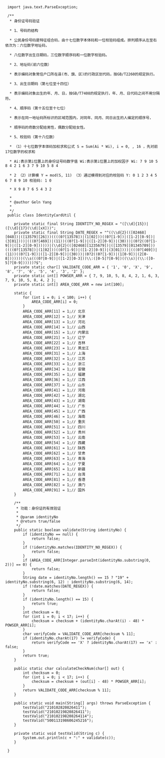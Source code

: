 <!---
markmeta_author: wongoo
markmeta_date: 2013-08-18 09:15:59
excerpt: Java身份证号码验证器
slug: java-id-validator
markmeta_title: Java身份证号码验证器
wordpress_id: 475
markmeta_categories: Experience
markmeta_tags: java,Validator
-->



    
     import java.text.ParseException;
     
     /**
      * 身份证号码验证   

      * 1、号码的结构   

      * 公民身份号码是特征组合码，由十七位数字本体码和一位校验码组成。排列顺序从左至右依次为：六位数字地址码，   

      * 八位数字出生日期码，三位数字顺序码和一位数字校验码。   

      * 2、地址码(前六位数）   

      * 表示编码对象常住户口所在县(市、旗、区)的行政区划代码，按GB/T2260的规定执行。   

      * 3、出生日期码（第七位至十四位）   

      * 表示编码对象出生的年、月、日，按GB/T7408的规定执行，年、月、日代码之间不用分隔符。   

      * 4、顺序码（第十五位至十七位）   

      * 表示在同一地址码所标识的区域范围内，对同年、同月、同日出生的人编定的顺序号，   

      * 顺序码的奇数分配给男性，偶数分配给女性。   

      * 5、校验码（第十八位数）   

      * （1）十七位数字本体码加权求和公式 S = Sum(Ai * Wi), i = 0, , 16 ，先对前17位数字的权求和   

      * Ai:表示第i位置上的身份证号码数字值 Wi:表示第i位置上的加权因子 Wi: 7 9 10 5 8 4 2 1 6 3 7 9 10 5 8 4   

      * 2 （2）计算模 Y = mod(S, 11) （3）通过模得到对应的校验码 Y: 0 1 2 3 4 5 6 7 8 9 10 校验码: 1 0   

      * X 9 8 7 6 5 4 3 2   

      * 
      * @author Geln Yang
      * 
      */
     public class IdentityCardUtil {
     
     	private static final String IDENTITY_NO_REGEX = "([\\d]{15})|([\\d]{17}(\\d|[xX]))";
     	private static final String DATE_REGEX = "^((\\d{2}(([02468][048])|([13579][26]))((((0?[13578])|(1[02]))((0?[1-9])|([1-2][0-9])|(3[01])))|(((0?[469])|(11))((0?[1-9])|([1-2][0-9])|(30)))|(0?2((0?[1-9])|([1-2][0-9])))))|(\\d{2}(([02468][1235679])|([13579][01345789]))((((0?[13578])|(1[02]))((0?[1-9])|([1-2][0-9])|(3[01])))|(((0?[469])|(11))((0?[1-9])|([1-2][0-9])|(30)))|(0?2((0?[1-9])|(1[0-9])|(2[0-8]))))))(\\s(((0?[0-9])|([1-2][0-3]))\\:([0-5]?[0-9])((\\s)|(\\:([0-5]?[0-9])))))?$";
     	private static char[] VALIDATE_CODE_ARR = { '1', '0', 'X', '9', '8', '7', '6', '5', '4', '3', '2' };
     	private static int[] POWSER_ARR = { 7, 9, 10, 5, 8, 4, 2, 1, 6, 3, 7, 9, 10, 5, 8, 4, 2 };
     	private static int[] AREA_CODE_ARR = new int[100];
     
     	static {
     		for (int i = 0; i < 100; i++) {
     			AREA_CODE_ARR[i] = 0;
     		}
     		AREA_CODE_ARR[11] = 1;// 北京
     		AREA_CODE_ARR[12] = 1;// 天津
     		AREA_CODE_ARR[13] = 1;// 河北
     		AREA_CODE_ARR[14] = 1;// 山西
     		AREA_CODE_ARR[15] = 1;// 内蒙古
     		AREA_CODE_ARR[21] = 1;// 辽宁
     		AREA_CODE_ARR[22] = 1;// 吉林
     		AREA_CODE_ARR[23] = 1;// 黑龙江
     		AREA_CODE_ARR[31] = 1;// 上海
     		AREA_CODE_ARR[32] = 1;// 江苏
     		AREA_CODE_ARR[33] = 1;// 浙江
     		AREA_CODE_ARR[34] = 1;// 安徽
     		AREA_CODE_ARR[35] = 1;// 福建
     		AREA_CODE_ARR[36] = 1;// 江西
     		AREA_CODE_ARR[37] = 1;// 山东
     		AREA_CODE_ARR[41] = 1;// 河南
     		AREA_CODE_ARR[42] = 1;// 湖北
     		AREA_CODE_ARR[43] = 1;// 湖南
     		AREA_CODE_ARR[44] = 1;// 广东
     		AREA_CODE_ARR[45] = 1;// 广西
     		AREA_CODE_ARR[46] = 1;// 海南
     		AREA_CODE_ARR[50] = 1;// 重庆
     		AREA_CODE_ARR[51] = 1;// 四川
     		AREA_CODE_ARR[52] = 1;// 贵州
     		AREA_CODE_ARR[53] = 1;// 云南
     		AREA_CODE_ARR[54] = 1;// 西藏
     		AREA_CODE_ARR[61] = 1;// 陕西
     		AREA_CODE_ARR[62] = 1;// 甘肃
     		AREA_CODE_ARR[63] = 1;// 青海
     		AREA_CODE_ARR[64] = 1;// 宁夏
     		AREA_CODE_ARR[65] = 1;// 新疆
     		AREA_CODE_ARR[71] = 1;// 台湾
     		AREA_CODE_ARR[81] = 1;// 香港
     		AREA_CODE_ARR[82] = 1;// 澳门
     		AREA_CODE_ARR[91] = 1;// 国外
     	}
     
     	/**
     	 * 功能：身份证的有效验证
     	 * 
     	 * @param identityNo
     	 * @return true/false
     	 */
     	public static boolean validate(String identityNo) {
     		if (identityNo == null) {
     			return false;
     		}
     		if (!identityNo.matches(IDENTITY_NO_REGEX)) {
     			return false;
     		}
     		if (AREA_CODE_ARR[Integer.parseInt(identityNo.substring(0, 2))] == 0) {
     			return false;
     		}
     		String date = identityNo.length() == 15 ? "19" + identityNo.substring(6, 12) : identityNo.substring(6, 14);
     		if (!date.matches(DATE_REGEX)) {
     			return false;
     		}
     		if (identityNo.length() == 15) {
     			return true;
     		}
     		int checksum = 0;
     		for (int i = 0; i < 17; i++) {
     			checksum = checksum + (identityNo.charAt(i) - 48) * POWSER_ARR[i];
     		}
     		char verifyCode = VALIDATE_CODE_ARR[checksum % 11];
     		if (identityNo.charAt(17) != verifyCode) {
     			return verifyCode == 'X' ? identityNo.charAt(17) == 'x' : false;
     		}
     		return true;
     	}
     
     	public static char calculateCheckNum(char[] out) {
     		int checksum = 0;
     		for (int i = 0; i < 17; i++) {
     			checksum = checksum + (out[i] - 48) * POWSER_ARR[i];
     		}
     		return VALIDATE_CODE_ARR[checksum % 11];
     	}
     
     	public static void main(String[] args) throws ParseException {
     		testValid("210102820826411");
     		testValid("21010219820826411");
     		testValid("210102198208264114");
     		testValid("500113198606245216");
     	}
     
     	private static void testValid(String c) {
     		System.out.println(c + ":" + validate(c));
     	}
     
     }
    

